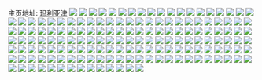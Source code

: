主页地址: [玛利亚津](https://weibo.com/u/3958053107) 
![](https://wx4.sinaimg.cn/mw2000/ebeb18f3ly1g991vcz5jfj21h02m8qv6.jpg) 
![](https://wx4.sinaimg.cn/mw2000/ebeb18f3ly1g991vajt6zj21ou305b2a.jpg) 
![](https://wx4.sinaimg.cn/mw2000/ebeb18f3gy1g961ztwq7uj20u01hcwwn.jpg) 
![](https://wx4.sinaimg.cn/mw2000/ebeb18f3gy1g961zun4huj20u01404f2.jpg) 
![](https://wx4.sinaimg.cn/mw2000/ebeb18f3gy1g8v2ysomlaj20u01hc4eo.jpg) 
![](https://wx4.sinaimg.cn/mw2000/ebeb18f3gy1g8v2yt60krj20u0140gsy.jpg) 
![](https://wx4.sinaimg.cn/mw2000/ebeb18f3gy1g8s50zg7saj20u0140e05.jpg) 
![](https://wx4.sinaimg.cn/mw2000/ebeb18f3gy1g8s50yt2sqj21400u0qi8.jpg) 
![](https://wx4.sinaimg.cn/mw2000/ebeb18f3gy1g8oexbon4kj20u00u010b.jpg) 
![](https://wx4.sinaimg.cn/mw2000/ebeb18f3gy1g8obtoivchj20u01jqh1t.jpg) 
![](https://wx4.sinaimg.cn/mw2000/ebeb18f3gy1g8o6eodyulj20u01hcx0i.jpg) 
![](https://wx4.sinaimg.cn/mw2000/ebeb18f3gy1g8o6emrnh0j20n01dsgq2.jpg) 
![](https://wx4.sinaimg.cn/mw2000/ebeb18f3gy1g8imt8ux7mj20so0sn477.jpg) 
![](https://wx4.sinaimg.cn/mw2000/ebeb18f3gy1g89q4b1r7wj20n01dsqvb.jpg) 
![](https://wx4.sinaimg.cn/mw2000/ebeb18f3gy1g89q46pflqj20n01dskjr.jpg) 
![](https://wx4.sinaimg.cn/mw2000/ebeb18f3gy1g85y1zhyayj20u0140ajz.jpg) 
![](https://wx4.sinaimg.cn/mw2000/ebeb18f3gy1g81itf1pw7j20u0140tgi.jpg) 
![](https://wx4.sinaimg.cn/mw2000/ebeb18f3gy1g81itfpn9wj20u01hck22.jpg) 
![](https://wx4.sinaimg.cn/mw2000/ebeb18f3gy1g81itg83jjj20u0140tgv.jpg) 
![](https://wx4.sinaimg.cn/mw2000/ebeb18f3gy1g7yjy5xpzhj21400u0qbc.jpg) 
![](https://wx4.sinaimg.cn/mw2000/ebeb18f3gy1g7yjybwlfpj20u0140jxz.jpg) 
![](https://wx4.sinaimg.cn/mw2000/ebeb18f3gy1g7yjzai29ej20u0140qce.jpg) 
![](https://wx4.sinaimg.cn/mw2000/ebeb18f3gy1g7yjza6etmj20u0140dnm.jpg) 
![](https://wx4.sinaimg.cn/mw2000/ebeb18f3gy1g7tds7pn5ij20u01hcdz6.jpg) 
![](https://wx4.sinaimg.cn/mw2000/ebeb18f3gy1g7ozfvqp37j20u01hcqgi.jpg) 
![](https://wx4.sinaimg.cn/mw2000/ebeb18f3gy1g7ozfw9p5oj20u01hck4m.jpg) 
![](https://wx4.sinaimg.cn/mw2000/ebeb18f3gy1g7ozfu8rqlj20u00u0dlw.jpg) 
![](https://wx4.sinaimg.cn/mw2000/ebeb18f3gy1g7ozfuo05oj20sp1f0wrj.jpg) 
![](https://wx4.sinaimg.cn/mw2000/ebeb18f3gy1g7ozfv696hj20u00u0tj2.jpg) 
![](https://wx4.sinaimg.cn/mw2000/ebeb18f3gy1g7ozftw2phj20u00u0dlv.jpg) 
![](https://wx4.sinaimg.cn/mw2000/ebeb18f3gy1g7k7y6drrlj22c0340qrc.jpg) 
![](https://wx4.sinaimg.cn/mw2000/ebeb18f3gy1g7k81cc8udj22c02c0e82.jpg) 
![](https://wx4.sinaimg.cn/mw2000/ebeb18f3gy1g7k81h8b3uj21ie1id1fs.jpg) 
![](https://wx4.sinaimg.cn/mw2000/ebeb18f3gy1g7k7wrv3smj22c02c0b2a.jpg) 
![](https://wx4.sinaimg.cn/mw2000/ebeb18f3gy1g7k7s06ok8j21r0340e82.jpg) 
![](https://wx4.sinaimg.cn/mw2000/ebeb18f3gy1g7k7vkuqraj22c02c0x6q.jpg) 
![](https://wx4.sinaimg.cn/mw2000/ebeb18f3gy1g7j8xoy687j20u00u010l.jpg) 
![](https://wx4.sinaimg.cn/mw2000/ebeb18f3gy1g7f2dhtlcyj20mz0mz75x.jpg) 
![](https://wx4.sinaimg.cn/mw2000/ebeb18f3gy1g7f2dvyyejj20u01hcncn.jpg) 
![](https://wx4.sinaimg.cn/mw2000/ebeb18f3gy1g7f2dwain8j20ei0x4dhj.jpg) 
![](https://wx4.sinaimg.cn/mw2000/ebeb18f3gy1g72hz6gsatj20u01t0kdj.jpg) 
![](https://wx4.sinaimg.cn/mw2000/ebeb18f3gy1g72hz5r4ggj20u01t0h56.jpg) 
![](https://wx4.sinaimg.cn/mw2000/ebeb18f3gy1g6vy42mpn8j213k0to4df.jpg) 
![](https://wx4.sinaimg.cn/mw2000/ebeb18f3gy1g6vy41mbgwj20u019012b.jpg) 
![](https://wx4.sinaimg.cn/mw2000/ebeb18f3gy1g6smc9m3r2j20u0140thb.jpg) 
![](https://wx4.sinaimg.cn/mw2000/ebeb18f3gy1g6r0f6cxwkj20u013zwkb.jpg) 
![](https://wx4.sinaimg.cn/mw2000/ebeb18f3gy1g6pr05sew1j20u00u0dox.jpg) 
![](https://wx4.sinaimg.cn/mw2000/ebeb18f3gy1g6fish7hnbj20u00u0gr0.jpg) 
![](https://wx4.sinaimg.cn/mw2000/ebeb18f3gy1g63afrj0uwj20n01x01hg.jpg) 
![](https://wx4.sinaimg.cn/mw2000/ebeb18f3gy1g5usyesb7zj20u00u00yx.jpg) 
![](https://wx4.sinaimg.cn/mw2000/ebeb18f3ly1g5ssvizyqmj22922921ky.jpg) 
![](https://wx4.sinaimg.cn/mw2000/ebeb18f3ly1g5ssvjuu3rj21o01o01kx.jpg) 
![](https://wx4.sinaimg.cn/mw2000/ebeb18f3ly1g5ssvkrlsaj21o01o07wh.jpg) 
![](https://wx4.sinaimg.cn/mw2000/ebeb18f3ly1g5qcwvaepdj21sc1sce82.jpg) 
![](https://wx4.sinaimg.cn/mw2000/ebeb18f3ly1g5muvukovoj20n01ds4ja.jpg) 
![](https://wx4.sinaimg.cn/mw2000/ebeb18f3ly1g5dudm04zzj22mg2mg4kt.jpg) 
![](https://wx4.sinaimg.cn/mw2000/ebeb18f3ly1g5cmpjgcksj22c0340qv5.jpg) 
![](https://wx4.sinaimg.cn/mw2000/ebeb18f3ly1g5cmpl43bvj22c0340qv5.jpg) 
![](https://wx4.sinaimg.cn/mw2000/ebeb18f3ly1g5cmpm3oimj22ds1sg4qp.jpg) 
![](https://wx4.sinaimg.cn/mw2000/ebeb18f3ly1g5cmpn4okuj22ds1sg1kx.jpg) 
![](https://wx4.sinaimg.cn/mw2000/ebeb18f3gy1g58pp9763mj20u00u0tg5.jpg) 
![](https://wx4.sinaimg.cn/mw2000/ebeb18f3gy1g9nfw9mrfsj20gv0tz0z4.jpg) 
![](https://wx4.sinaimg.cn/mw2000/ebeb18f3gy1g9nfvgpp8nj20mi140qbx.jpg) 
![](https://wx4.sinaimg.cn/mw2000/ebeb18f3gy1g58pp79yl0j20u01hck0f.jpg) 
![](https://wx4.sinaimg.cn/mw2000/ebeb18f3gy1g58pp8sxxxj20rs1jknl3.jpg) 
![](https://wx4.sinaimg.cn/mw2000/ebeb18f3gy1g4wbgkam0bj20u00u0al2.jpg) 
![](https://wx4.sinaimg.cn/mw2000/ebeb18f3gy1g4wbgmex9jj20u00u0woe.jpg) 
![](https://wx4.sinaimg.cn/mw2000/ebeb18f3gy1g4wbgl7sv4j20u00u0gxj.jpg) 
![](https://wx4.sinaimg.cn/mw2000/ebeb18f3gy1g4wbglxafzj20u00u0am7.jpg) 
![](https://wx4.sinaimg.cn/mw2000/ebeb18f3gy1g4uxj164wij20u00u0wob.jpg) 
![](https://wx4.sinaimg.cn/mw2000/ebeb18f3ly1g4u100f9dxj21ff1ff7wh.jpg) 
![](https://wx4.sinaimg.cn/mw2000/ebeb18f3ly1g4u0zyhjg0j21eg1eg4qp.jpg) 
![](https://wx4.sinaimg.cn/mw2000/ebeb18f3ly1g4u0zyvwusj20gp0gpq71.jpg) 
![](https://wx4.sinaimg.cn/mw2000/ebeb18f3ly1g4u0zzfnmej20n60n6jzc.jpg) 
![](https://wx4.sinaimg.cn/mw2000/ebeb18f3gy1g4suo2xxf8j20u00u0n3q.jpg) 
![](https://wx4.sinaimg.cn/mw2000/ebeb18f3gy1g4suo3xochj20u0140gs5.jpg) 
![](https://wx4.sinaimg.cn/mw2000/ebeb18f3gy1g4suo3bptzj20u00u0dn5.jpg) 
![](https://wx4.sinaimg.cn/mw2000/ebeb18f3gy1g4myh5p1vyj20u01hc1br.jpg) 
![](https://wx4.sinaimg.cn/mw2000/ebeb18f3ly1g4lp343ptmj225m2vix6q.jpg) 
![](https://wx4.sinaimg.cn/mw2000/ebeb18f3ly1g4lp2uz7rtj22c0340x6q.jpg) 
![](https://wx4.sinaimg.cn/mw2000/ebeb18f3gy1g4k1gs2n8xj20u013yqeh.jpg) 
![](https://wx4.sinaimg.cn/mw2000/ebeb18f3gy1g4gnb330myj20u00u00ys.jpg) 
![](https://wx4.sinaimg.cn/mw2000/ebeb18f3gy1g4gnb40888j213y0u0jzf.jpg) 
![](https://wx4.sinaimg.cn/mw2000/ebeb18f3gy1g4gnb2c5l5j20u00u0jyg.jpg) 
![](https://wx4.sinaimg.cn/mw2000/ebeb18f3gy1g4c53eggo9j20u00u0dlt.jpg) 
![](https://wx4.sinaimg.cn/mw2000/ebeb18f3gy1g4aw5dwr1tj20u00u044a.jpg) 
![](https://wx4.sinaimg.cn/mw2000/ebeb18f3ly1g4cp7xl7nuj21sg1sge82.jpg) 
![](https://wx4.sinaimg.cn/mw2000/ebeb18f3gy1g415qzr7u4j21un1unb29.jpg) 
![](https://wx4.sinaimg.cn/mw2000/ebeb18f3gy1g415qyci8gj21ac1acwvp.jpg) 
![](https://wx4.sinaimg.cn/mw2000/ebeb18f3gy1g3zyjg4ezmj21o01o01ky.jpg) 
![](https://wx4.sinaimg.cn/mw2000/ebeb18f3gy1g3qnl0gz6pj21sg1sgqv5.jpg) 
![](https://wx4.sinaimg.cn/mw2000/ebeb18f3gy1g3qnl1l56ij21sg1sgu0x.jpg) 
![](https://wx4.sinaimg.cn/mw2000/ebeb18f3gy1g39fawbo1ej21sg1sg7wi.jpg) 
![](https://wx4.sinaimg.cn/mw2000/ebeb18f3ly1g37uppf20yj20yi1i1ndp.jpg) 
![](https://wx4.sinaimg.cn/mw2000/ebeb18f3gy1g3719iwvxcj23402c0u0z.jpg) 
![](https://wx4.sinaimg.cn/mw2000/ebeb18f3gy1g3719kqvadj22io1w0b2a.jpg) 
![](https://wx4.sinaimg.cn/mw2000/ebeb18f3gy1g3719g4t0nj21w02ioe82.jpg) 
![](https://wx4.sinaimg.cn/mw2000/ebeb18f3gy1g371adjvduj21400u0kjl.jpg) 
![](https://wx4.sinaimg.cn/mw2000/ebeb18f3gy1g3719sg8krj23402c07wk.jpg) 
![](https://wx4.sinaimg.cn/mw2000/ebeb18f3ly1g36mhoypggj22c02c0hdv.jpg) 
![](https://wx4.sinaimg.cn/mw2000/ebeb18f3gy1g35wzo398sj21sg1sgx6p.jpg) 
![](https://wx4.sinaimg.cn/mw2000/ebeb18f3gy1g35wzrzlk2j22c02c07wi.jpg) 
![](https://wx4.sinaimg.cn/mw2000/ebeb18f3gy1g35wzp9owvj22c02c0hdu.jpg) 
![](https://wx4.sinaimg.cn/mw2000/ebeb18f3ly1g34ssw6c9mj21sg2dsu0x.jpg) 
![](https://wx4.sinaimg.cn/mw2000/ebeb18f3gy1g2uc9vt264j21o01o0kjl.jpg) 
![](https://wx4.sinaimg.cn/mw2000/ebeb18f3gy1g2qw776fm2j226330bhdw.jpg) 
![](https://wx4.sinaimg.cn/mw2000/ebeb18f3gy1g2qw7cyroij22a62a61kz.jpg) 
![](https://wx4.sinaimg.cn/mw2000/ebeb18f3gy1g2qw79yht8j22c02c0hdw.jpg) 
![](https://wx4.sinaimg.cn/mw2000/ebeb18f3gy1g2qw7azigkj22c02c0noh.jpg) 
![](https://wx4.sinaimg.cn/mw2000/ebeb18f3ly1g2pm6xpt2yj22c02c0kjl.jpg) 
![](https://wx4.sinaimg.cn/mw2000/ebeb18f3ly1g2pm6sbswkj22c02c0npd.jpg) 
![](https://wx4.sinaimg.cn/mw2000/ebeb18f3gy1g2mba3l0oaj21sg1sgqv6.jpg) 
![](https://wx4.sinaimg.cn/mw2000/ebeb18f3ly1g2ck19agggj22802804qq.jpg) 
![](https://wx4.sinaimg.cn/mw2000/ebeb18f3gy1g29hpjwo06j21y41y44qp.jpg) 
![](https://wx4.sinaimg.cn/mw2000/ebeb18f3gy1g29hpe2fcej225c25cnpd.jpg) 
![](https://wx4.sinaimg.cn/mw2000/ebeb18f3gy1g29hott6m7j22c02c0e82.jpg) 
![](https://wx4.sinaimg.cn/mw2000/ebeb18f3gy1g29hp4se8zj22c02c01ky.jpg) 
![](https://wx4.sinaimg.cn/mw2000/ebeb18f3gy1g24s7tutuuj21o01o0e81.jpg) 
![](https://wx4.sinaimg.cn/mw2000/ebeb18f3gy1g1v8pedqb6j22c02c01ky.jpg) 
![](https://wx4.sinaimg.cn/mw2000/ebeb18f3gy1g1v8p0qwx9j22c02c04qr.jpg) 
![](https://wx4.sinaimg.cn/mw2000/ebeb18f3gy1g72iwffoutj20u00u045q.jpg) 
![](https://wx4.sinaimg.cn/mw2000/ebeb18f3gy1g72iwekaakj20u00u0akv.jpg) 
![](https://wx4.sinaimg.cn/mw2000/ebeb18f3gy1g1knmnauuej22c02x0u0x.jpg) 
![](https://wx4.sinaimg.cn/mw2000/ebeb18f3gy1g13i5sjpefj22io1w0qv5.jpg) 
![](https://wx4.sinaimg.cn/mw2000/ebeb18f3gy1g0qs8msus9j20u00u0k25.jpg) 
![](https://wx4.sinaimg.cn/mw2000/ebeb18f3gy1g0qs8lo30qj20u00u0qe0.jpg) 
![](https://wx4.sinaimg.cn/mw2000/ebeb18f3gy1g0qs8j4470j20u00u0n8j.jpg) 
![](https://wx4.sinaimg.cn/mw2000/ebeb18f3gy1g0qs890vn6j20u00u0ne7.jpg) 
![](https://wx4.sinaimg.cn/mw2000/ebeb18f3gy1g0jk0c6ptpj21o01o0nf2.jpg) 
![](https://wx4.sinaimg.cn/mw2000/ebeb18f3gy1g0jk0lg602j22c02c0u0x.jpg) 
![](https://wx4.sinaimg.cn/mw2000/ebeb18f3gy1g0jk0hulsvj21w02ionpd.jpg) 
![](https://wx4.sinaimg.cn/mw2000/ebeb18f3gy1g0jk0jfubuj21ti2fcqv5.jpg) 
![](https://wx4.sinaimg.cn/mw2000/ebeb18f3ly1fzovc5z73hj21w02iou0x.jpg) 
![](https://wx4.sinaimg.cn/mw2000/ebeb18f3gy1fza2zqqchhj21o01o07wh.jpg) 
![](https://wx4.sinaimg.cn/mw2000/ebeb18f3gy1fza2zsulzwj21o01o0e81.jpg) 
![](https://wx4.sinaimg.cn/mw2000/ebeb18f3gy1fza2zwmzhrj23402c0hdu.jpg) 
![](https://wx4.sinaimg.cn/mw2000/ebeb18f3gy1fza30243r7j22c0340e82.jpg) 
![](https://wx4.sinaimg.cn/mw2000/ebeb18f3gy1fz2v4ge2dzj22c02c0u0x.jpg) 
![](https://wx4.sinaimg.cn/mw2000/ebeb18f3gy1fz2v4h2ra2j22c02c0qv5.jpg) 
![](https://wx4.sinaimg.cn/mw2000/ebeb18f3gy1fz2v4hpc03j22c02c07wh.jpg) 
![](https://wx4.sinaimg.cn/mw2000/ebeb18f3gy1fz2v4ffkxyj22c02c0hdt.jpg) 
![](https://wx4.sinaimg.cn/mw2000/ebeb18f3gy1fz2v4iqktgj21o01o0e2l.jpg) 
![](https://wx4.sinaimg.cn/mw2000/ebeb18f3gy1fz2v4mnrgxj22c02c0nnk.jpg) 
![](https://wx4.sinaimg.cn/mw2000/ebeb18f3gy1fxmonqr89lj21sg1sg4qp.jpg) 
![](https://wx4.sinaimg.cn/mw2000/ebeb18f3gy1fxmonwbi4cj21sg1sg1kx.jpg) 
![](https://wx4.sinaimg.cn/mw2000/ebeb18f3gy1fxmooaegd1j21sg1sgb29.jpg) 
![](https://wx4.sinaimg.cn/mw2000/ebeb18f3gy1fxmooisyx0j21sg1sgkjl.jpg) 
![](https://wx4.sinaimg.cn/mw2000/ebeb18f3gy1fxmooryi3ej22ds1sgnpd.jpg) 
![](https://wx4.sinaimg.cn/mw2000/ebeb18f3gy1fxbjm5e6pqj22c03401l1.jpg) 
![](https://wx4.sinaimg.cn/mw2000/ebeb18f3gy1fxbjm6lzcgj22c03401ky.jpg) 
![](https://wx4.sinaimg.cn/mw2000/ebeb18f3gy1fxbjm7yp3uj22c0340e82.jpg) 
![](https://wx4.sinaimg.cn/mw2000/ebeb18f3gy1fxbjm258osj21w02iob2a.jpg) 
![](https://wx4.sinaimg.cn/mw2000/ebeb18f3gy1fxbjmbpvedj22ab31rb2c.jpg) 
![](https://wx4.sinaimg.cn/mw2000/ebeb18f3gy1fxbjm3rzadj22io1w07wi.jpg) 
![](https://wx4.sinaimg.cn/mw2000/ebeb18f3gy1ft1rf2b5o5j20qh0zk7ge.jpg) 
![](https://wx4.sinaimg.cn/mw2000/ebeb18f3gy1frd8piyhddj22c02c0u0z.jpg) 
![](https://wx4.sinaimg.cn/mw2000/ebeb18f3gy1frd8pm5728j22c02c0x6r.jpg) 
![](https://wx4.sinaimg.cn/mw2000/ebeb18f3gy1frd8poiolqj22c02c07wj.jpg) 

